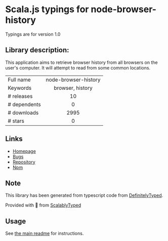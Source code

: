 
# Scala.js typings for node-browser-history

Typings are for version 1.0

## Library description:
This application aims to retrieve browser history from all browsers on the user's computer. It will attempt to read from some common locations.

|                    |                 |
| ------------------ | :-------------: |
| Full name          | node-browser-history |
| Keywords           | browser, history |
| # releases         | 10 |
| # dependents       | 0 |
| # downloads        | 2995 |
| # stars            | 0 |

## Links
- [Homepage](https://github.com/MyOutDeskLLC/node-browser-history#readme)
- [Bugs](https://github.com/MyOutDeskLLC/node-browser-history/issues)
- [Repository](https://github.com/MyOutDeskLLC/node-browser-history)
- [Npm](https://www.npmjs.com/package/node-browser-history)
    


## Note
This library has been generated from typescript code from [DefinitelyTyped](https://definitelytyped.org).

Provided with :purple_heart: from [ScalablyTyped](https://github.com/oyvindberg/ScalablyTyped)

## Usage
See [the main readme](../../readme.md) for instructions.


